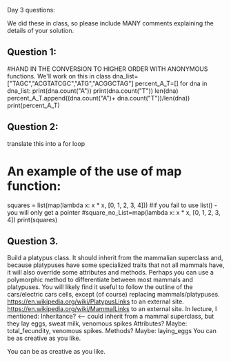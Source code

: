 Day 3 questions: 

We did these in class, so please include MANY comments explaining the details of your solution. 

## Question 1: 
#HAND IN THE CONVERSION TO HIGHER ORDER WITH ANONYMOUS functions. We'll work on this in class
dna_list=["TAGC","ACGTATCGC","ATG","ACGGCTAG"]
percent_A_T=[]
for dna in dna_list:
    print(dna.count("A"))
    print(dna.count("T"))
    len(dna)     
    percent_A_T.append((dna.count("A")+ dna.count("T"))/len(dna))
print(percent_A_T)

## Question 2: 
translate this into a for loop 
# An example of the use of map function: 
squares = list(map(lambda x: x * x, [0, 1, 2, 3, 4]))
#if you fail to use list() - you will only get a pointer
#square_no_List=map(lambda x: x * x, [0, 1, 2, 3, 4])
print(squares)

## Question 3.
Build a platypus class. It should inherit from the mammalian superclass and, because platypuses have some specialized traits that not all mammals have, it will also override some attributes and methods. Perhaps you can use a polymorphic method to differentiate between most mammals and platypuses. You will likely find it useful to follow the outline of the cars/electric cars cells, except (of course) replacing mammals/platypuses. 
https://en.wikipedia.org/wiki/PlatypusLinks to an external site.
https://en.wikipedia.org/wiki/MammalLinks to an external site.
In lecture, I mentioned: 
Inheritance?  <-- could inherit from a mammal superclass, but they lay eggs, sweat milk, venomous spikes 
Attributes? Maybe: total_fecundity, venomous spikes. 
Methods? Maybe: laying_eggs
You can be as creative as you like. 


You can be as creative as you like. 

